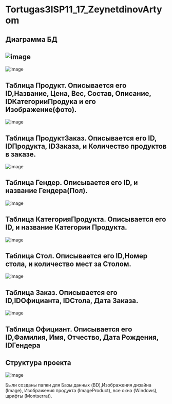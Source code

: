 # Tortugas3ISP11_17_ZeynetdinovArtyom
Диаграмма БД
--------------------------------------------------------------------------------------------------------------
![image](https://user-images.githubusercontent.com/86298391/191746589-0a3bea69-ae38-447d-b3a8-553841766b36.png)
--------------------------------------------------------------------------------------------------------------
![image](https://user-images.githubusercontent.com/86298391/191746919-7508383b-8ea1-460e-a6ba-846e6a764dda.png)

Таблица Продукт.
Описывается его ID,Название, Цена, Вес, Состав, Описание, IDКатегорииПродука и его Изображение(фото).
--------------------------------------------------------------------------------------------------------------
![image](https://user-images.githubusercontent.com/86298391/191276930-2ba11695-1ee9-4edd-b092-0cd180933de3.png)

Таблица ПродуктЗаказ.
Описывается его ID, IDПродукта, IDЗаказа, и Количество продуктов в заказе.
--------------------------------------------------------------------------------------------------------------
![image](https://user-images.githubusercontent.com/86298391/191276956-77e4d477-60ef-4e20-a1b8-9b95ca285c86.png)

Таблица Гендер.
Описывается его ID, и название Гендера(Пол).
--------------------------------------------------------------------------------------------------------------
![image](https://user-images.githubusercontent.com/86298391/191276990-f67f90f8-4e17-4db9-9332-96d50c547e06.png)

Таблица КатегорияПродукта.
Описывается его ID, и название Категории Продукта.
--------------------------------------------------------------------------------------------------------------
![image](https://user-images.githubusercontent.com/86298391/191277015-6d545313-c280-491c-a874-1e3533b8cbd9.png)

Таблица Стол.
Описывается его ID,Номер стола, и количество мест за Столом.
--------------------------------------------------------------------------------------------------------------
![image](https://user-images.githubusercontent.com/86298391/191277037-b69aa903-85a5-46c4-b3e1-a4bc2c494454.png)

Таблица Заказ.
Описывается его ID,IDОфицианта, IDСтола, Дата Заказа.
--------------------------------------------------------------------------------------------------------------
![image](https://user-images.githubusercontent.com/86298391/191277057-697308d1-12d3-4da9-a0ce-8daa3f9b482a.png)

Таблица Официант.
Описывается его ID,Фамилия, Имя, Отчество, Дата Рождения, IDГендера
--------------------------------------------------------------------------------------------------------------

Структура проекта
--------------------------------------------------------------------------------------------------------------
![image](https://user-images.githubusercontent.com/86298391/191281422-7d113d5b-d6cb-48ee-b1fd-8eefe6421a50.png)

Были созданы папки для Базы данных (BD),Изображения дизайна (Image), Изображения продукта (ImageProduct), все окна (Windows), шрифты (Montserrat).
